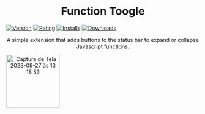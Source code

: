 <h1 align="center">
  Function Toogle
</h1>

<p align="center" style="display: flex">
    <a href="https://marketplace.visualstudio.com/items?itemName=rodrigobianchini.function-toogle"><img src="https://vsmarketplacebadges.dev/version-short/rodrigobianchini.function-toogle.jpg?style=for-the-badge&colorA=252526&colorB=1B9AAA&label=VERSION" alt="Version"></a>&nbsp;
    <a href="https://marketplace.visualstudio.com/items?itemName=rodrigobianchini.function-toogle"><img src="https://vsmarketplacebadges.dev/rating-short/rodrigobianchini.function-toogle.jpg?style=for-the-badge&colorA=252526&colorB=1B9AAA&label=Rating" alt="Rating"></a>&nbsp;
    <a href="https://marketplace.visualstudio.com/items?itemName=rodrigobianchini.function-toogle"><img src="https://vsmarketplacebadges.dev/installs-short/rodrigobianchini.function-toogle.jpg?style=for-the-badge&colorA=252526&colorB=1B9AAA&label=Installs" alt="Installs"></a>&nbsp;
    <a href="https://marketplace.visualstudio.com/items?itemName=rodrigobianchini.function-toogle"><img src="https://vsmarketplacebadges.dev/downloads-short/rodrigobianchini.function-toogle.jpg?style=for-the-badge&colorA=252526&colorB=1B9AAA&label=Downloads" alt="Downloads"></a>
</p>

<p align="center" style="display: flex">A simple extension that adds buttons to the status bar to expand or collapse Javascript functions.</p>

<p align="center" style="display: flex">
  <img width="139" alt="Captura de Tela 2023-09-27 às 13 18 53" src="https://github.com/robianchini/function-toogle/assets/35143346/6a6f2372-e743-46de-a729-4ddaec77f399">
</p>
